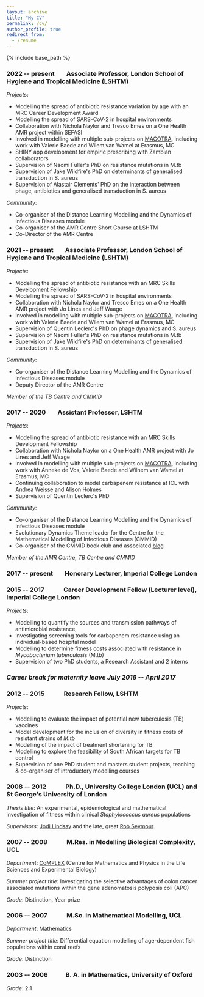 ```yaml
---
layout: archive
title: "My CV"
permalink: /cv/
author_profile: true
redirect_from:
  - /resume
---
```


{% include base_path %}


### 2022 -- present &nbsp;&nbsp;&nbsp;&nbsp;&nbsp;&nbsp; Associate Professor, London School of Hygiene and Tropical Medicine (LSHTM)

*Projects*:
* Modelling the spread of antibiotic resistance variation by age with an MRC Career Development Award
* Modelling the spread of SARS-CoV-2 in hospital environments 
* Collaboration with Nichola Naylor and Tresco Emes on a One Health AMR project within SEFASI
* Involved in modelling with multiple sub-projects on [MACOTRA](https://www.jpiamr.eu/supportedprojects/third-joint-callresult/), including work with Valerie Baede and Wilem van Wamel at Erasmus, MC 
* SHINY app development for empiric prescribing with Zambian collaborators
* Supervision of Naomi Fuller's PhD on resistance mutations in M.tb
* Supervision of Jake Wildfire's PhD on determinants of generalised transduction in S. aureus 
* Supervision of Alastair Clements' PhD on the interaction between phage, antibiotics and generalised transduction in S. aureus 

*Community*:
* Co-organiser of the Distance Learning Modelling and the Dynamics of Infectious Diseases module
* Co-organiser of the AMR Centre Short Course at LSHTM 
* Co-Director of the AMR Centre


### 2021 -- present &nbsp;&nbsp;&nbsp;&nbsp;&nbsp;&nbsp; Associate Professor, London School of Hygiene and Tropical Medicine (LSHTM)

*Projects*:
* Modelling the spread of antibiotic resistance with an MRC Skills Development Fellowship
* Modelling the spread of SARS-CoV-2 in hospital environments 
* Collaboration with Nichola Naylor and Tresco Emes on a One Health AMR project with Jo Lines and Jeff Waage
* Involved in modelling with multiple sub-projects on [MACOTRA](https://www.jpiamr.eu/supportedprojects/third-joint-callresult/), including work with Valerie Baede and Wilem van Wamel at Erasmus, MC 
* Supervision of Quentin Leclerc's PhD on phage dynamics and S. aureus
* Supervision of Naomi Fuller's PhD on resistance mutations in M.tb
* Supervision of Jake Wildfire's PhD on determinants of generalised transduction in S. aureus 

*Community*:
* Co-organiser of the Distance Learning Modelling and the Dynamics of Infectious Diseases module
* Deputy Director of the AMR Centre

*Member of the TB Centre and CMMID*

### 2017 -- 2020    &nbsp;&nbsp;&nbsp;&nbsp;&nbsp;&nbsp; Assistant Professor, LSHTM

*Projects*:
* Modelling the spread of antibiotic resistance with an MRC Skills Development Fellowship
* Collaboration with Nichola Naylor on a One Health AMR project with Jo Lines and Jeff Waage
* Involved in modelling with multiple sub-projects on [MACOTRA](https://www.jpiamr.eu/supportedprojects/third-joint-callresult/), including work with Anneke de Vos, Valerie Baede and Wilhem van Wamel at Erasmus, MC 
* Continuing collaboration to model carbapenem resistance at ICL with Andrea Weisse and Alison Holmes
* Supervision of Quentin Leclerc's PhD 

*Community*:
* Co-organiser of the Distance Learning Modelling and the Dynamics of Infectious Diseases module
* Evolutionary Dynamics Theme leader for the Centre for the Mathematical Modelling of Infectious Diseases (CMMID)
* Co-organiser of the CMMID book club and associated [blog](https://epidemicsdetective.wordpress.com/)

*Member of the AMR Centre, TB Centre and CMMID*

### 2017 --  present &nbsp;&nbsp;&nbsp;&nbsp;&nbsp;&nbsp; Honorary Lecturer, Imperial College London


### 2015 -- 2017 &nbsp;&nbsp;&nbsp;&nbsp;&nbsp;&nbsp;&nbsp;&nbsp;&nbsp;&nbsp;&nbsp; Career Development Fellow (Lecturer level), Imperial College London 


*Projects*:
* Modelling to quantify the sources and transmission pathways of antimicrobial resistance, 
* Investigating screening tools for carbapenem resistance using an individual-based hospital model
* Modelling to determine fitness costs associated with resistance in *Mycobacterium tuberculosis* (M.tb)
* Supervision of two PhD students, a Research Assistant and 2 interns

### *Career break for maternity leave July 2016 -- April 2017*

    
### 2012 -- 2015 &nbsp;&nbsp;&nbsp;&nbsp;&nbsp;&nbsp;&nbsp;&nbsp;&nbsp;&nbsp;&nbsp; Research Fellow, LSHTM


*Projects*:
* Modelling to evaluate the impact of potential new tuberculosis (TB) vaccines
* Model development for the inclusion of diversity in fitness costs of resistant strains of *M.tb*
* Modelling of the impact of treatment shortening for TB
* Modelling to explore the feasibility of South African targets for TB control
* Supervision of one PhD student and masters student projects, teaching & co-organiser of introductory modelling courses
    
### 2008 -- 2012 &nbsp;&nbsp;&nbsp;&nbsp;&nbsp;&nbsp;&nbsp;&nbsp;&nbsp;&nbsp;&nbsp; Ph.D., University College London (UCL) and St George's University of London


*Thesis title*: An experimental, epidemiological and mathematical investigation of fitness within clinical *Staphylococcus aureus* populations

*Supervisors*: [Jodi Lindsay](https://www.sgul.ac.uk/research-profiles-a-z/jodi-lindsay) and the late, great [Rob Seymour](https://www.theguardian.com/science/2012/aug/23/robert-seymour-obituary).
    
### 2007 -- 2008 &nbsp;&nbsp;&nbsp;&nbsp;&nbsp;&nbsp;&nbsp;&nbsp;&nbsp;&nbsp;&nbsp; M.Res. in Modelling Biological Complexity, UCL


*Department*: [CoMPLEX](http://www.ucl.ac.uk/complex) (Centre for Mathematics and Physics in the Life Sciences and Experimental Biology)

*Summer project title*: Investigating the selective advantages of colon cancer associated mutations within the gene adenomatosis polyposis coli (APC)

*Grade*: Distinction, Year prize

### 2006 -- 2007 &nbsp;&nbsp;&nbsp;&nbsp;&nbsp;&nbsp;&nbsp;&nbsp;&nbsp;&nbsp;&nbsp; M.Sc. in Mathematical Modelling, UCL


*Department*:    Mathematics 

*Summer project title*: Differential equation modelling of age-dependent fish populations within coral reefs

*Grade*: Distinction


### 2003 -- 2006 &nbsp;&nbsp;&nbsp;&nbsp;&nbsp;&nbsp;&nbsp;&nbsp;&nbsp;&nbsp; B. A. in Mathematics, University of Oxford


*Grade*: 2:1
